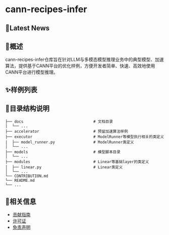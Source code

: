 # cann-recipes-infer

##  🚀Latest News


## 🎉概述
cann-recipes-infer仓库旨在针对LLM与多模态模型推理业务中的典型模型、加速算法，提供基于CANN平台的优化样例，方便开发者简单、快速、高效地使用CANN平台进行模型推理。

## ✨样例列表


## 📖目录结构说明
```
├── docs                               # 文档目录
|  └── ...
├── accelerator                        # 预留加速算法样例
├── executor                           # ModelRunner等模型执行相关的类定义
|  ├── model_runner.py                 # ModelRunner类定义
│  └── ...
├── models                             # 模型脚本目录
│  └── ...
├── modules                            # Linear等基础layer的类定义
│  ├── linear.py                       # Linear类定义
│  └── ...
└── CONTRIBUTION.md
└── README.md
└── ...
```

## 📝相关信息

- [贡献指南](./CONTRIBUTION.md)
- [许可证](./LICENSE)
- [免责声明](./DISCLAIMER.md)
